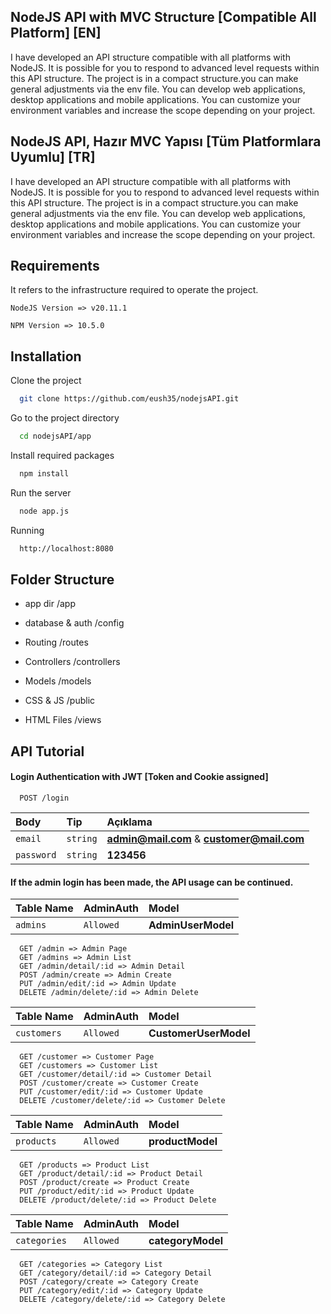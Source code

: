 ## NodeJS API with MVC Structure [Compatible All Platform] [EN]

I have developed an API structure compatible with all platforms with NodeJS. It is possible for you to respond to advanced level requests within this API structure. The project is in a compact structure.you can make general adjustments via the env file. You can develop web applications, desktop applications and mobile applications. You can customize your environment variables and increase the scope depending on your project.

## NodeJS API, Hazır MVC Yapısı [Tüm Platformlara Uyumlu] [TR]

I have developed an API structure compatible with all platforms with NodeJS. It is possible for you to respond to advanced level requests within this API structure. The project is in a compact structure.you can make general adjustments via the env file. You can develop web applications, desktop applications and mobile applications. You can customize your environment variables and increase the scope depending on your project.

## Requirements

It refers to the infrastructure required to operate the project.

`NodeJS Version => v20.11.1`

`NPM Version => 10.5.0`

  
## Installation

Clone the project

```bash
  git clone https://github.com/eush35/nodejsAPI.git
```

Go to the project directory

```bash
  cd nodejsAPI/app
```

Install required packages

```bash
  npm install
```

Run the server

```bash
  node app.js
```
Running

```bash
  http://localhost:8080
```
  
## Folder Structure
- app dir /app

- database & auth /config

- Routing /routes

- Controllers /controllers

- Models /models

- CSS & JS /public

- HTML Files /views

## API Tutorial

#### Login Authentication with JWT [Token and Cookie assigned]

```http
  POST /login
```

| Body | Tip     | Açıklama                |
| :-------- | :------- | :------------------------- |
| `email` | `string` | **admin@mail.com** & **customer@mail.com** |
| `password` | `string` | **123456** |


#### If the admin login has been made, the API usage can be continued.



| Table Name|  AdminAuth    | Model |
| :-------- | :------- | :-------------------------------- |
| `admins`      | `Allowed` | **AdminUserModel**  |

```http
  GET /admin => Admin Page
  GET /admins => Admin List
  GET /admin/detail/:id => Admin Detail
  POST /admin/create => Admin Create
  PUT /admin/edit/:id => Admin Update
  DELETE /admin/delete/:id => Admin Delete
```
| Table Name|  AdminAuth    | Model |
| :-------- | :------- | :-------------------------------- |
| `customers`      | `Allowed` | **CustomerUserModel**  |

```http
  GET /customer => Customer Page
  GET /customers => Customer List
  GET /customer/detail/:id => Customer Detail
  POST /customer/create => Customer Create
  PUT /customer/edit/:id => Customer Update
  DELETE /customer/delete/:id => Customer Delete
```
| Table Name|  AdminAuth    | Model |
| :-------- | :------- | :-------------------------------- |
| `products`      | `Allowed` | **productModel**  |

```http
  GET /products => Product List
  GET /product/detail/:id => Product Detail
  POST /product/create => Product Create
  PUT /product/edit/:id => Product Update
  DELETE /product/delete/:id => Product Delete
```
| Table Name|  AdminAuth    | Model  |
| :-------- | :------- | :-------------------------------- |
| `categories`      | `Allowed` | **categoryModel** |

```http
  GET /categories => Category List
  GET /category/detail/:id => Category Detail
  POST /category/create => Category Create
  PUT /category/edit/:id => Category Update
  DELETE /category/delete/:id => Category Delete
```

